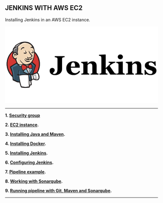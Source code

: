 JENKINS WITH AWS EC2
-----------------------------------------------------------

Installing Jenkins in an AWS EC2 instance.

![JenkinsLogo](screenshots/jenkins-logo.png)

-----------------------------------------------------------

**1. [Security group](./docs/security-group.md)**

**2. [EC2 instance](./docs/ec2-instance.md).**

**3. [Installing Java and Maven](./docs/installing-java.md).**

**4. [Installing Docker](./docs/installing-docker.md).**

**5. [Installing Jenkins](./docs/installing-jenkins.md).**

**6. [Configuring Jenkins](./docs/configuring-jenkins.md).**

**7. [Pipeline example](./docs/pipeline-example.md).**

**8. [Working with Sonarqube](./docs/sonarqube-configuration.md).**

**9. [Running pipeline with Git, Maven and Sonarqube](./docs/pipeline-exaple-2.md).**

-----------------------------------------------------------
